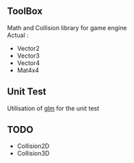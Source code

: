 ## ToolBox

Math and Collision library for game engine <br/>
Actual :
- Vector2
- Vector3
- Vector4
- Mat4x4

## Unit Test
Utilisation of [glm](https://github.com/g-truc/glm) for the unit test

## TODO
- Collision2D
- Collision3D
